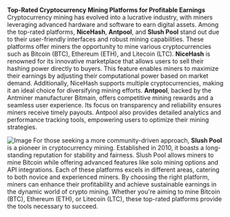 **Top-Rated Cryptocurrency Mining Platforms for Profitable Earnings**
Cryptocurrency mining has evolved into a lucrative industry, with miners leveraging advanced hardware and software to earn digital assets. Among the top-rated platforms, **NiceHash**, **Antpool**, and **Slush Pool** stand out due to their user-friendly interfaces and robust mining capabilities. These platforms offer miners the opportunity to mine various cryptocurrencies such as Bitcoin (BTC), Ethereum (ETH), and Litecoin (LTC).
**NiceHash** is renowned for its innovative marketplace that allows users to sell their hashing power directly to buyers. This feature enables miners to maximize their earnings by adjusting their computational power based on market demand. Additionally, NiceHash supports multiple cryptocurrencies, making it an ideal choice for diversifying mining efforts.
**Antpool**, backed by the Antminer manufacturer Bitmain, offers competitive mining rewards and a seamless user experience. Its focus on transparency and reliability ensures miners receive timely payouts. Antpool also provides detailed analytics and performance tracking tools, empowering users to optimize their mining strategies.

![Image](https://github.com/user-attachments/assets/d7419ec9-dc67-403f-bf28-8faea5f1f74f)
For those seeking a more community-driven approach, **Slush Pool** is a pioneer in cryptocurrency mining. Established in 2010, it boasts a long-standing reputation for stability and fairness. Slush Pool allows miners to mine Bitcoin while offering advanced features like solo mining options and API integrations.
Each of these platforms excels in different areas, catering to both novice and experienced miners. By choosing the right platform, miners can enhance their profitability and achieve sustainable earnings in the dynamic world of crypto mining. Whether you're aiming to mine Bitcoin (BTC), Ethereum (ETH), or Litecoin (LTC), these top-rated platforms provide the tools necessary to succeed.
